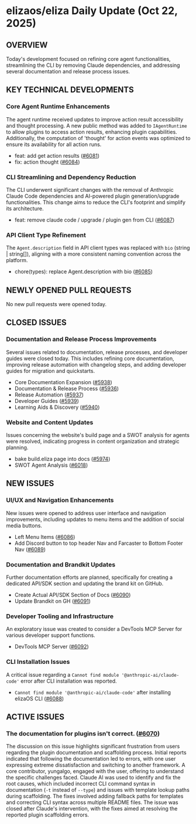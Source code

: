 # elizaos/eliza Daily Update (Oct 22, 2025)
## OVERVIEW 
Today's development focused on refining core agent functionalities, streamlining the CLI by removing Claude dependencies, and addressing several documentation and release process issues.

## KEY TECHNICAL DEVELOPMENTS

### Core Agent Runtime Enhancements
The agent runtime received updates to improve action result accessibility and thought processing. A new public method was added to `IAgentRuntime` to allow plugins to access action results, enhancing plugin capabilities. Additionally, the computation of 'thought' for action events was optimized to ensure its availability for all action runs.
- feat: add get action results ([#6081](https://github.com/elizaos/eliza/pull/6081))
- fix: action thought ([#6084](https://github.com/elizaos/eliza/pull/6084))

### CLI Streamlining and Dependency Reduction
The CLI underwent significant changes with the removal of Anthropic Claude Code dependencies and AI-powered plugin generation/upgrade functionalities. This change aims to reduce the CLI's footprint and simplify its architecture.
- feat: remove claude code / upgrade / plugin gen from CLI ([#6087](https://github.com/elizaos/eliza/pull/6087))

### API Client Type Refinement
The `Agent.description` field in API client types was replaced with `bio` (string | string[]), aligning with a more consistent naming convention across the platform.
- chore(types): replace Agent.description with bio ([#6085](https://github.com/elizaos/eliza/pull/6085))

## NEWLY OPENED PULL REQUESTS
No new pull requests were opened today.

## CLOSED ISSUES

### Documentation and Release Process Improvements
Several issues related to documentation, release processes, and developer guides were closed today. This includes refining core documentation, improving release automation with changelog steps, and adding developer guides for migration and quickstarts.
- Core Documentation Expansion ([#5938](https://github.com/elizaos/eliza/issues/5938))
- Documentation & Release Process ([#5936](https://github.com/elizaos/eliza/issues/5936))
- Release Automation ([#5937](https://github.com/elizaos/eliza/issues/5937))
- Developer Guides ([#5939](https://github.com/elizaos/eliza/issues/5939))
- Learning Aids & Discovery ([#5940](https://github.com/elizaos/eliza/issues/5940))

### Website and Content Updates
Issues concerning the website's build page and a SWOT analysis for agents were resolved, indicating progress in content organization and strategic planning.
- bake build.eliza page into docs ([#5974](https://github.com/elizaos/eliza/issues/5974))
- SWOT Agent Analysis ([#6018](https://github.com/elizaos/eliza/issues/6018))

## NEW ISSUES

### UI/UX and Navigation Enhancements
New issues were opened to address user interface and navigation improvements, including updates to menu items and the addition of social media buttons.
- Left Menu Items ([#6086](https://github.com/elizaos/eliza/issues/6086))
- Add Discord button to top header Nav and Farcaster to Bottom Footer Nav ([#6089](https://github.com/elizaos/eliza/issues/6089))

### Documentation and Brandkit Updates
Further documentation efforts are planned, specifically for creating a dedicated API/SDK section and updating the brand kit on GitHub.
- Create Actual API/SDK Section of Docs ([#6090](https://github.com/elizaos/eliza/issues/6090))
- Update Brandkit on GH ([#6091](https://github.com/elizaos/eliza/issues/6091))

### Developer Tooling and Infrastructure
An exploratory issue was created to consider a DevTools MCP Server for various developer support functions.
- DevTools MCP Server ([#6092](https://github.com/elizaos/eliza/issues/6092))

### CLI Installation Issues
A critical issue regarding a `Cannot find module '@anthropic-ai/claude-code'` error after CLI installation was reported.
- `Cannot find module '@anthropic-ai/claude-code'` after installing elizaOS CLI ([#6088](https://github.com/elizaos/eliza/issues/6088))

## ACTIVE ISSUES

### The documentation for plugins isn't correct. ([#6070](https://github.com/elizaos/eliza/issues/6070))
The discussion on this issue highlights significant frustration from users regarding the plugin documentation and scaffolding process. Initial reports indicated that following the documentation led to errors, with one user expressing extreme dissatisfaction and switching to another framework. A core contributor, yungalgo, engaged with the user, offering to understand the specific challenges faced. Claude AI was used to identify and fix the root causes, which included incorrect CLI command syntax in documentation (`-t` instead of `--type`) and issues with template lookup paths during scaffolding. The fixes involved adding fallback paths for templates and correcting CLI syntax across multiple README files. The issue was closed after Claude's intervention, with the fixes aimed at resolving the reported plugin scaffolding errors.